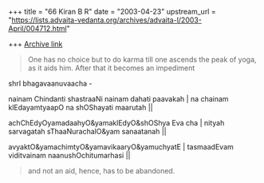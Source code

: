 +++
title = "66 Kiran B R"
date = "2003-04-23"
upstream_url = "https://lists.advaita-vedanta.org/archives/advaita-l/2003-April/004712.html"

+++
[Archive link](https://lists.advaita-vedanta.org/archives/advaita-l/2003-April/004712.html)

>One has no choice but to do karma till one ascends the peak of yoga, as it
>aids him. After that it becomes an impediment


shrI bhagavaanuvaacha -

nainam Chindanti shastraaNi nainam dahati paavakah |
na chainam klEdayamtyaapO na shOShayati maarutah ||

achChEdyOyamadaahyO&yamaklEdyO&shOShya Eva cha |
nityah sarvagatah sThaaNurachalO&yam sanaatanah ||

avyaktO&yamachimtyO&yamavikaaryO&yamuchyatE |
tasmaadEvam viditvainam naanushOchitumarhasi ||


> and not an aid, hence, has to
>be abandoned.
>

